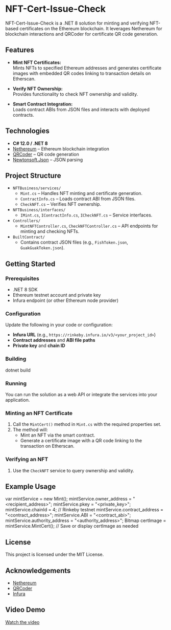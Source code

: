 ﻿# NFT-Cert-Issue-Check

NFT-Cert-Issue-Check is a .NET 8 solution for minting and verifying NFT-based certificates on the Ethereum blockchain. It leverages Nethereum for blockchain interactions and QRCoder for certificate QR code generation.

## Features

- **Mint NFT Certificates:**  
  Mints NFTs to specified Ethereum addresses and generates certificate images with embedded QR codes linking to transaction details on Etherscan.

- **Verify NFT Ownership:**  
  Provides functionality to check NFT ownership and validity.

- **Smart Contract Integration:**  
  Loads contract ABIs from JSON files and interacts with deployed contracts.

## Technologies

- **C# 12.0 / .NET 8**
- [Nethereum](https://github.com/Nethereum/Nethereum) – Ethereum blockchain integration
- [QRCoder](https://github.com/codebude/QRCoder) – QR code generation
- [Newtonsoft.Json](https://www.newtonsoft.com/json) – JSON parsing

## Project Structure

- `NFTBusiness/services/`
  - `Mint.cs` – Handles NFT minting and certificate generation.
  - `ContractInfo.cs` – Loads contract ABI from JSON files.
  - `CheckNFT.cs` – Verifies NFT ownership.
- `NFTBusiness/interfaces/`
  - `IMint.cs`, `IContractInfo.cs`, `ICheckNFT.cs` – Service interfaces.
- `Controllers/`
  - `MintNFTController.cs`, `CheckNFTController.cs` – API endpoints for minting and checking NFTs.
- `BuiltContract/`
  - Contains contract JSON files (e.g., `FishToken.json`, `GuakGuakToken.json`).

## Getting Started

### Prerequisites

- .NET 8 SDK
- Ethereum testnet account and private key
- Infura endpoint (or other Ethereum node provider)

### Configuration

Update the following in your code or configuration:
- **Infura URL** (e.g., `https://rinkeby.infura.io/v3/<your_project_id>`)
- **Contract addresses** and **ABI file paths**
- **Private key** and **chain ID**

### Building

dotnet build


### Running

You can run the solution as a web API or integrate the services into your application.

### Minting an NFT Certificate

1. Call the `MintCert()` method in `Mint.cs` with the required properties set.
2. The method will:
   - Mint an NFT via the smart contract.
   - Generate a certificate image with a QR code linking to the transaction on Etherscan.

### Verifying an NFT

1. Use the `CheckNFT` service to query ownership and validity.

## Example Usage

var mintService = new Mint(); mintService.owner_address = "<recipient_address>"; mintService.pkey = "<private_key>"; mintService.chainId = 4; // Rinkeby testnet mintService.contract_address = "<contract_address>"; mintService.ABI = "<contract_abi>"; mintService.authority_address = "<authority_address>";
Bitmap certImage = mintService.MintCert(); // Save or display certImage as needed


## License

This project is licensed under the MIT License.

## Acknowledgements

- [Nethereum](https://github.com/Nethereum/Nethereum)
- [QRCoder](https://github.com/codebude/QRCoder)
- [Infura](https://infura.io/)


## Video Demo
[Watch the video](https://user-images.githubusercontent.com/10330810/167060971-830b76bc-bf0f-4f07-932b-c9420f7e5684.mp4)
